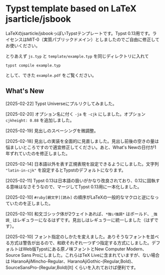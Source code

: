 # Typst template based on LaTeX jsarticle/jsbook

LaTeXのjsarticle/jsbookっぽいTypstテンプレートです。Typst 0.13用です。ライセンスはMIT-0（実質パブリックドメイン）としましたのでご自由に修正してお使いください。

とりあえず `js.typ` と `template/example.typ` を同じディレクトリに入れて

```
typst compile example.typ
```

として、できた `example.pdf` をご覧ください。

## What's New

[2025-02-22] Typst Universeにプルリクしてみました。

[2025-02-20] オプション名に付く `-ja` を `-cjk` にしました。オプション `cjkheight: 0.88` を追加しました。

[2025-02-19] 見出しのスペーシングを微調整。

[2025-02-18] 見出しの実装を全面的に見直しました。見出し前後の空きの量は悩ましいところですので適宜修正してください。あと、What's Newの日付が1年ずれていたのを修正しました。

[2025-02-14] 日本語以外を表す正規表現を設定できるようにしました。文字列 `"latin-in-cjk"` を設定するとTypstのデフォルトになります。

[2025-02-11] Typst 0.13は日本語の扱いがかなり改良されており、0.12に固執する意味はなさそうなので、マージしてTypst 0.13用に一本化しました。

[2025-02-10] `#ruby[親文字][読み]` の順序がLaTeXの一般的なマクロと逆になっていたのを正しました。

[2025-02-10] 和文ゴシック体が2ウェイトあれば、`*強い強調*` はボールド、`_強調_` はレギュラーになるはずです。見出しはレギュラーに統一しました（はずです）。

[2025-02-10] フォント指定のしかたを変えました。ありそうなフォントを並べる方式は警告が出るので、和欧それぞれ一つずつ指定する方式にしました。デフォルトはWeb版Typstにある原ノ味フォントとNew Computer Modern、Source Sans Proにしました。これらはTeX Liveに含まれていますが、ない場合は HaranoAjiMincho-Regular、HaranoAjiGothic-(Regular,Bold)、SourceSansPro-(Regular,Bold)[It] くらいを入れておけば便利です。

